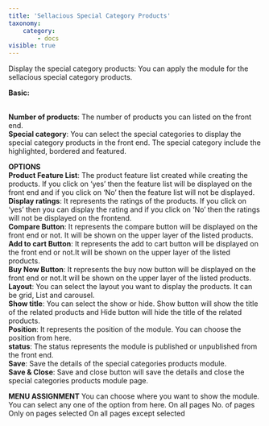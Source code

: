 ```yaml
---
title: 'Sellacious Special Category Products'
taxonomy:
    category:
        - docs
visible: true
---
```


Display the special category products: You can apply the module for the sellacious special category products.

**Basic:**

<br>**Number of products**: The number of products you can listed on the front end.
<br>**Special category**: You can select the special categories to display the special category products in the front end. The special category include the highlighted, bordered and featured.

**OPTIONS**
<br>**Product Feature List**: The product feature list created while creating the products. If you click on ‘yes’ then the feature list will be displayed on the front end and if you click on ‘No’ then the feature list will not be displayed.
<br>**Display ratings**: It represents the ratings of the products. If you click on ‘yes’ then you can display the rating and if you click on ‘No’ then the ratings will not be displayed on the frontend.
<br>**Compare Button**: It represents the compare button will be displayed on the front end or not. It will be shown on the upper layer of the listed products.
<br>**Add to cart Button**: It represents the add to cart button will be displayed on the front end or not.It will be shown on the upper layer of the listed products.
<br>**Buy Now Button**: It represents the buy now button will be displayed on the front end or not.It will be shown on the upper layer of the listed products.
<br>**Layout**: You can select the layout you want to display the products. It can be grid, List and carousel.
<br>**Show title**: You can select the show or hide. Show button will show the title of the related products and Hide button will hide the title of the related products.
<br>**Position**: It represents the position of the module. You can choose the position from here.
<br>**status**: The status represents the module is published or unpublished from the front end.
<br>**Save**: Save the details of the special categories products module.
<br>**Save & Close**: Save and close button will save the details and close the special categories products module page.

**MENU ASSIGNMENT**
You can choose where you want to show the module. You can select any one of the option from here.
On all pages
No. of pages
Only on pages selected
On all pages except selected

